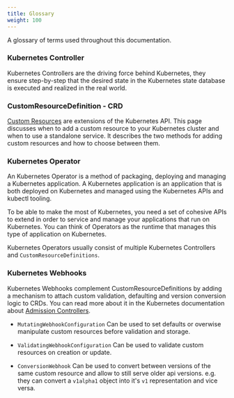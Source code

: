 ```yaml
---
title: Glossary
weight: 100
---
```


A glossary of terms used throughout this documentation.

### Kubernetes Controller

Kubernetes Controllers are the driving force behind Kubernetes, they ensure step-by-step that the desired state in the Kubernetes state database is executed and realized in the real world.

### CustomResourceDefinition - CRD

[Custom Resources][custom-resources] are extensions of the Kubernetes API. This page discusses when to add a custom resource to your Kubernetes cluster and when to use a standalone service. It describes the two methods for adding custom resources and how to choose between them.

### Kubernetes Operator

An Kubernetes Operator is a method of packaging, deploying and managing a Kubernetes application. A Kubernetes application is an application that is both deployed on Kubernetes and managed using the Kubernetes APIs and kubectl tooling.

To be able to make the most of Kubernetes, you need a set of cohesive APIs to extend in order to service and manage your applications that run on Kubernetes. You can think of Operators as the runtime that manages this type of application on Kubernetes.

Kubernetes Operators usually consist of multiple Kubernetes Controllers and `CustomResourceDefinitions`.


### Kubernetes Webhooks

Kubernetes Webhooks complement CustomResourceDefinitions by adding a mechanism to attach custom validation, defaulting and version conversion logic to CRDs.
You can read more about it in the Kubernetes documentation about [Admission Controllers][admission-controllers].

- `MutatingWebhookConfiguration`
  Can be used to set defaults or overwise manipulate custom resources before validation and storage.

- `ValidatingWebhookConfiguration`
  Can be used to validate custom resources on creation or update.

- `ConversionWebhook`
  Can be used to convert between versions of the same custom resource and allow to still serve older api versions. e.g. they can convert a `v1alpha1` object into it's `v1` representation and vice versa.

[admission-controllers]: https://kubernetes.io/docs/reference/access-authn-authz/extensible-admission-controllers/
[custom-resources]: https://kubernetes.io/docs/concepts/extend-kubernetes/api-extension/custom-resources/
